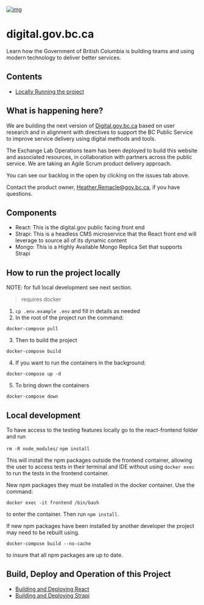 [![img](https://img.shields.io/badge/Lifecycle-Maturing-007EC6)](https://github.com/bcgov/repomountie/blob/master/doc/lifecycle-badges.md)

# digital.gov.bc.ca
Learn how the Government of British Columbia is building teams and using modern technology to deliver better services.


## Contents
- [Locally Running the project](#how-to-run-the-project-locally)

## What is happening here?
We are building the next version of [Digital.gov.bc.ca](https://digital.gov.bc.ca/) based on user research and in alignment with directives to support the BC Public Service to improve service delivery using digital methods and tools.

The Exchange Lab Operations team has been deployed to build this website and associated resources, in collaboration with partners across the public service. We are taking an Agile Scrum product delivery approach.

You can see our backlog in the open by clicking on the issues tab above.

Contact the product owner, Heather.Remacle@gov.bc.ca, if you have questions.


## Components
- React: This is the digital.gov public facing front end
- Strapi: This is a headless CMS microservice that the React front end will leverage to source all of its dynamic content
- Mongo: This is a Highly Available Mongo Replica Set that supports Strapi

## How to run the project locally

NOTE: for full local development see next section.

> requires docker
1. `cp .env.example .env` and fill in details as needed
2. In the root of the project run the command:

`docker-compose pull`

3. Then to build the project

`docker-compose build`

4. If you want to run the containers in the background:

`docker-compose up -d`

5. To bring down the containers

`docker-compose down`

## Local development

To have access to the testing features locally go to the react-frontend folder and run

`rm -R node_modules/` 
`npm install`

This will install the npm packages outside the frontend container, allowing the user to access tests in their terminal and IDE without using `docker exec` to run the tests in the frontend container.  

New npm packages they must be installed in the docker container.  Use the command:

`docker exec -it frontend /bin/bash`

to enter the container.  Then run `npm install`.

If new npm packages have been installed by another developer the project may need to be rebuilt using.

`docker-compose build --no-cache`

to insure that all npm packages are up to date.


## Build, Deploy and Operation of this Project

- [Building and Deploying React](./docs/react-frontend-startup.md)
- [Building and Deploying Strapi](./docs/strapi-startup.md)
